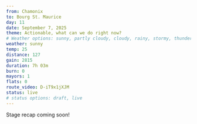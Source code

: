 ```yaml
---
from: Chamonix
to: Bourg St. Maurice
day: 11
date: September 7, 2025
theme: Actionable, what can we do right now?
# Weather options: sunny, partly cloudy, cloudy, rainy, stormy, thunder, snowy, foggy
weather: sunny
temp: 25
distance: 127
gain: 2815
duration: 7h 03m
burn: 0
mayors: 1
flats: 0
route_video: D-iT9x1jXJM
status: live
# status options: draft, live
---
```


Stage recap coming soon!
